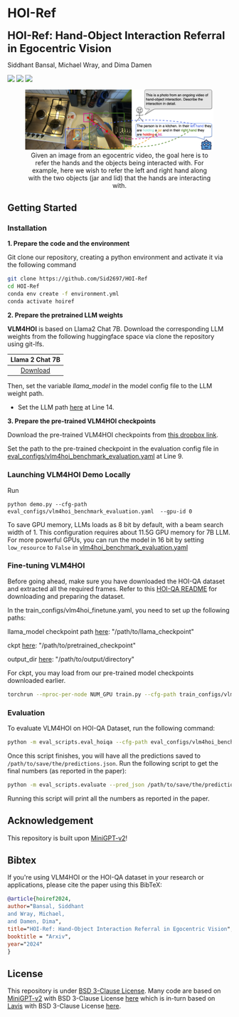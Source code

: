# HOI-Ref

<font size='5'>**HOI-Ref: Hand-Object Interaction Referral in Egocentric Vision**</font>

Siddhant Bansal, Michael Wray, and Dima Damen

<a href='https://sid2697.github.io/hoi-ref/'><img src='https://img.shields.io/badge/Project-Page-Green'></a> <a href=''><img src='https://img.shields.io/badge/Paper-Arxiv-red'></a> <a href=''><img src='https://img.shields.io/badge/Gradio-Demo (coming soon)-blue'></a>

<center>
<figure>
		<div id="projectid">
    <img src="assets/hoi-ref.png" width="900px" />
		</div>
    <figcaption>
    Given an image from an egocentric video, the goal here is to refer the hands and the objects being interacted with. For example, here we wish to refer the left and right hand along with the two objects (jar and lid) that the hands are interacting with.
    </figcaption>
</figure>
</center>

## Getting Started
### Installation

**1. Prepare the code and the environment**

Git clone our repository, creating a python environment and activate it via the following command

```bash
git clone https://github.com/Sid2697/HOI-Ref
cd HOI-Ref
conda env create -f environment.yml
conda activate hoiref
```


**2. Prepare the pretrained LLM weights**

**VLM4HOI** is based on Llama2 Chat 7B.
Download the corresponding LLM weights from the following huggingface space via clone the repository using git-lfs.

|                            Llama 2 Chat 7B                             |
:------------------------------------------------------------------------------------------------:|
[Download](https://huggingface.co/meta-llama/Llama-2-7b-chat-hf/tree/main) | 


Then, set the variable *llama_model* in the model config file to the LLM weight path.

* Set the LLM path 
[here](vlm4hoi/configs/models/vlm4hoi.yaml#L14) at Line 14.

**3. Prepare the pre-trained VLM4HOI checkpoints**

Download the pre-trained VLM4HOI checkpoints from [this dropbox link](https://www.dropbox.com/scl/fi/o8c8surg8ovqmqpx3xl8j/checkpoint_55.pth?rlkey=u74w6o7wnmrx88jleewqd9qoh&dl=0).

Set the path to the pre-trained checkpoint in the evaluation config file 
in [eval_configs/vlm4hoi_benchmark_evaluation.yaml](eval_configs/vlm4hoi_benchmark_evaluation.yaml#L9) at Line 9.

### Launching VLM4HOI Demo Locally

Run
```
python demo.py --cfg-path eval_configs/vlm4hoi_benchmark_evaluation.yaml  --gpu-id 0
```

To save GPU memory, LLMs loads as 8 bit by default, with a beam search width of 1. 
This configuration requires about 11.5G GPU memory for 7B LLM. 
For more powerful GPUs, you can run the model
in 16 bit by setting `low_resource` to `False` in [vlm4hoi_benchmark_evaluation.yaml](eval_configs/vlm4hoi_benchmark_evaluation.yaml#L6) 

### Fine-tuning VLM4HOI

Before going ahead, make sure you have downloaded the HOI-QA dataset and extracted all the required frames. Refer to this [HOI-QA README](hoiqa_dataset/HOIQA_README.md) for downloading and preparing the dataset.

In the train_configs/vlm4hoi_finetune.yaml, you need to set up the following paths:

llama_model checkpoint path [here](train_configs/vlm4hoi_finetune.yaml#L7): "/path/to/llama_checkpoint"

ckpt [here](train_configs/vlm4hoi_finetune.yaml#L8): "/path/to/pretrained_checkpoint"

output_dir [here](train_configs/vlm4hoi_finetune.yaml#L52): "/path/to/output/directory"

For ckpt, you may load from our pre-trained model checkpoints downloaded earlier.

```bash
torchrun --nproc-per-node NUM_GPU train.py --cfg-path train_configs/vlm4hoi_finetune.yaml
```

### Evaluation

To evaluate VLM4HOI on HOI-QA Dataset, run the following command:

```bash
python -m eval_scripts.eval_hoiqa --cfg-path eval_configs/vlm4hoi_benchmark_evaluation.yaml --pred_json /path/to/save/the/predictions.json
```

Once this script finishes, you will have all the predictions saved to `/path/to/save/the/predictions.json`. Run the following script to get the final numbers (as reported in the paper):

```bash
python -m eval_scripts.evaluate --pred_json /path/to/save/the/predictions.json --hoi_pred_json /path/to/save/the/predictions_hoi.json
```
Running this script will print all the numbers as reported in the paper.

## Acknowledgement

This repository is built upon [MiniGPT-v2](https://github.com/Vision-CAIR/MiniGPT-4)!


## Bibtex

If you're using VLM4HOI or the HOI-QA dataset in your research or applications, please cite the paper using this BibTeX:

```bibtex
@article{hoiref2024,
author="Bansal, Siddhant
and Wray, Michael, 
and Damen, Dima",
title="HOI-Ref: Hand-Object Interaction Referral in Egocentric Vision",
booktitle = "Arxiv",
year="2024"
}
```

## License
This repository is under [BSD 3-Clause License](LICENSE.md).
Many code are based on [MiniGPT-v2](https://github.com/Vision-CAIR/MiniGPT-4) with BSD 3-Clause License [here](LICENSE_MiniGPT-v2.md) which is in-turn based on [Lavis](https://github.com/salesforce/LAVIS) with 
BSD 3-Clause License [here](LICENSE_Lavis.md).
